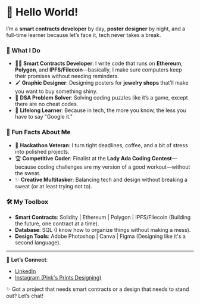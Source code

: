 # 👋 Hello World!

I’m a **smart contracts developer** by day, **poster designer** by night, and a full-time learner because let’s face it, tech never takes a break.  

### 🚀 What I Do  
- 👩‍💻 **Smart Contracts Developer**: I write code that runs on **Ethereum**, **Polygon**, and **IPFS/Filecoin**—basically, I make sure computers keep their promises without needing reminders.  
- 🖌️ **Graphic Designer**: Designing posters for **jewelry shops** that’ll make you want to buy something shiny.  
- 🧠 **DSA Problem Solver**: Solving coding puzzles like it’s a game, except there are no cheat codes.  
- 🌱 **Lifelong Learner**: Because in tech, the more you know, the less you have to say "Google it."  

### 🌟 Fun Facts About Me  
- 🎯 **Hackathon Veteran**: I turn tight deadlines, coffee, and a bit of stress into polished projects.  
- 🏆 **Competitive Coder**: Finalist at the **Lady Ada Coding Contest**—because coding challenges are my version of a good workout—without the sweat.  
- ✨ **Creative Multitasker**: Balancing tech and design without breaking a sweat (or at least trying not to).  

### 🛠️ My Toolbox  
- **Smart Contracts**: Solidity | Ethereum | Polygon | IPFS/Filecoin (Building the future, one contract at a time).  
- **Database**: SQL (I know how to organize things without making a mess).  
- **Design Tools**: Adobe Photoshop | Canva | Figma (Designing like it's a second language).  

---

🔗 **Let’s Connect**:  
- [LinkedIn](https://www.linkedin.com/in/niomi-soni-0539a722a)  
- [Instagram (Pink's Prints Designing)](https://www.instagram.com/pinks.prints)  

✨ Got a project that needs smart contracts or a design that needs to stand out? Let’s chat!  
